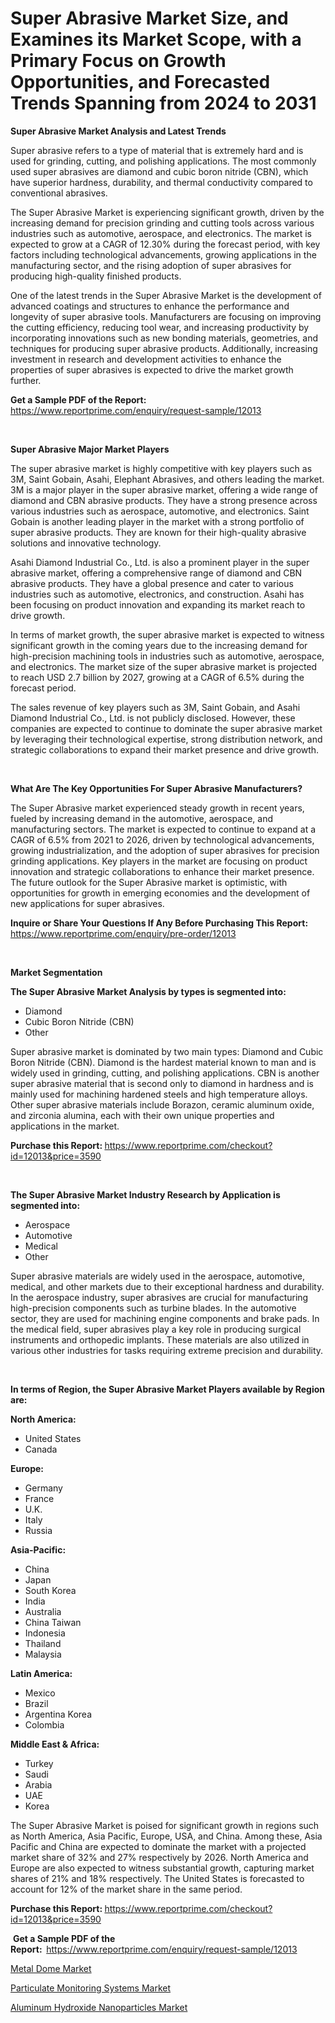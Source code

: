 <p><h1>Super Abrasive Market Size, and Examines its Market Scope, with a Primary Focus on Growth Opportunities, and Forecasted Trends Spanning from 2024 to 2031</h1></p><p><strong>Super Abrasive Market Analysis and Latest Trends</strong></p>
<p><p>Super abrasive refers to a type of material that is extremely hard and is used for grinding, cutting, and polishing applications. The most commonly used super abrasives are diamond and cubic boron nitride (CBN), which have superior hardness, durability, and thermal conductivity compared to conventional abrasives.</p><p>The Super Abrasive Market is experiencing significant growth, driven by the increasing demand for precision grinding and cutting tools across various industries such as automotive, aerospace, and electronics. The market is expected to grow at a CAGR of 12.30% during the forecast period, with key factors including technological advancements, growing applications in the manufacturing sector, and the rising adoption of super abrasives for producing high-quality finished products.</p><p>One of the latest trends in the Super Abrasive Market is the development of advanced coatings and structures to enhance the performance and longevity of super abrasive tools. Manufacturers are focusing on improving the cutting efficiency, reducing tool wear, and increasing productivity by incorporating innovations such as new bonding materials, geometries, and techniques for producing super abrasive products. Additionally, increasing investment in research and development activities to enhance the properties of super abrasives is expected to drive the market growth further.</p></p>
<p><strong>Get a Sample PDF of the Report:&nbsp;</strong> <a href="https://www.reportprime.com/enquiry/request-sample/12013">https://www.reportprime.com/enquiry/request-sample/12013</a></p>
<p>&nbsp;</p>
<p><strong>Super Abrasive Major Market Players</strong></p>
<p><p>The super abrasive market is highly competitive with key players such as 3M, Saint Gobain, Asahi, Elephant Abrasives, and others leading the market. 3M is a major player in the super abrasive market, offering a wide range of diamond and CBN abrasive products. They have a strong presence across various industries such as aerospace, automotive, and electronics. Saint Gobain is another leading player in the market with a strong portfolio of super abrasive products. They are known for their high-quality abrasive solutions and innovative technology.</p><p>Asahi Diamond Industrial Co., Ltd. is also a prominent player in the super abrasive market, offering a comprehensive range of diamond and CBN abrasive products. They have a global presence and cater to various industries such as automotive, electronics, and construction. Asahi has been focusing on product innovation and expanding its market reach to drive growth.</p><p>In terms of market growth, the super abrasive market is expected to witness significant growth in the coming years due to the increasing demand for high-precision machining tools in industries such as automotive, aerospace, and electronics. The market size of the super abrasive market is projected to reach USD 2.7 billion by 2027, growing at a CAGR of 6.5% during the forecast period.</p><p>The sales revenue of key players such as 3M, Saint Gobain, and Asahi Diamond Industrial Co., Ltd. is not publicly disclosed. However, these companies are expected to continue to dominate the super abrasive market by leveraging their technological expertise, strong distribution network, and strategic collaborations to expand their market presence and drive growth.</p></p>
<p>&nbsp;</p>
<p><strong>What Are The Key Opportunities For Super Abrasive Manufacturers?</strong></p>
<p><p>The Super Abrasive market experienced steady growth in recent years, fueled by increasing demand in the automotive, aerospace, and manufacturing sectors. The market is expected to continue to expand at a CAGR of 6.5% from 2021 to 2026, driven by technological advancements, growing industrialization, and the adoption of super abrasives for precision grinding applications. Key players in the market are focusing on product innovation and strategic collaborations to enhance their market presence. The future outlook for the Super Abrasive market is optimistic, with opportunities for growth in emerging economies and the development of new applications for super abrasives.</p></p>
<p><strong>Inquire or Share Your Questions If Any Before Purchasing This Report:</strong> <a href="https://www.reportprime.com/enquiry/pre-order/12013">https://www.reportprime.com/enquiry/pre-order/12013</a></p>
<p>&nbsp;</p>
<p><strong>Market Segmentation</strong></p>
<p><strong>The Super Abrasive Market Analysis by types is segmented into:</strong></p>
<p><ul><li>Diamond</li><li>Cubic Boron Nitride (CBN)</li><li>Other</li></ul></p>
<p><p>Super abrasive market is dominated by two main types: Diamond and Cubic Boron Nitride (CBN). Diamond is the hardest material known to man and is widely used in grinding, cutting, and polishing applications. CBN is another super abrasive material that is second only to diamond in hardness and is mainly used for machining hardened steels and high temperature alloys. Other super abrasive materials include Borazon, ceramic aluminum oxide, and zirconia alumina, each with their own unique properties and applications in the market.</p></p>
<p><strong>Purchase this Report:&nbsp;</strong><a href="https://www.reportprime.com/checkout?id=12013&price=3590">https://www.reportprime.com/checkout?id=12013&price=3590</a></p>
<p>&nbsp;</p>
<p><strong>The Super Abrasive Market Industry Research by Application is segmented into:</strong></p>
<p><ul><li>Aerospace</li><li>Automotive</li><li>Medical</li><li>Other</li></ul></p>
<p><p>Super abrasive materials are widely used in the aerospace, automotive, medical, and other markets due to their exceptional hardness and durability. In the aerospace industry, super abrasives are crucial for manufacturing high-precision components such as turbine blades. In the automotive sector, they are used for machining engine components and brake pads. In the medical field, super abrasives play a key role in producing surgical instruments and orthopedic implants. These materials are also utilized in various other industries for tasks requiring extreme precision and durability.</p></p>
<p>&nbsp;</p>
<p><strong>In terms of Region, the Super Abrasive Market Players available by Region are:</strong></p>
<p>
    <p> <strong> North America: </strong>
        <ul>
            <li>United States</li>
            <li>Canada</li>
        </ul>
        </p> 
    <p> <strong> Europe: </strong>
        <ul>
            <li>Germany</li>
            <li>France</li>
            <li>U.K.</li>
            <li>Italy</li>
            <li>Russia</li>
        </ul>
        </p> 
    <p> <strong> Asia-Pacific: </strong>
        <ul>
            <li>China</li>
            <li>Japan</li>
            <li>South Korea</li>
            <li>India</li>
            <li>Australia</li>
            <li>China Taiwan</li>
            <li>Indonesia</li>
            <li>Thailand</li>
            <li>Malaysia</li>
        </ul>
        </p> 
    <p> <strong> Latin America: </strong>
        <ul>
            <li>Mexico</li>
            <li>Brazil</li>
            <li>Argentina Korea</li>
            <li>Colombia</li>
        </ul>
        </p> 
    <p> <strong> Middle East & Africa: </strong>
        <ul>
            <li>Turkey</li>
            <li>Saudi</li>
            <li>Arabia</li>
            <li>UAE</li>
            <li>Korea</li>
        </ul>
    </p>
    </p>
<p><p>The Super Abrasive Market is poised for significant growth in regions such as North America, Asia Pacific, Europe, USA, and China. Among these, Asia Pacific and China are expected to dominate the market with a projected market share of 32% and 27% respectively by 2026. North America and Europe are also expected to witness substantial growth, capturing market shares of 21% and 18% respectively. The United States is forecasted to account for 12% of the market share in the same period.</p></p>
<p><strong>Purchase this Report: </strong><a href="https://www.reportprime.com/checkout?id=12013&price=3590">https://www.reportprime.com/checkout?id=12013&price=3590</a></p>
<p>&nbsp;<strong>Get a Sample PDF of the Report:&nbsp;&nbsp;</strong><a href="https://www.reportprime.com/enquiry/request-sample/12013">https://www.reportprime.com/enquiry/request-sample/12013</a></p>
<p><strong></strong></p>
<p><p><a href="https://view.publitas.com/reportprime-1/metal-dome-market-size-reflecting-a-forecast-till-2030-market-by-type-by-application-and-by-geography/">Metal Dome Market</a></p><p><a href="https://view.publitas.com/reportprime-1/global-particulate-monitoring-systems-market-size-and-market-trends-insights-and-projections-from-2023-to-2030/">Particulate Monitoring Systems Market</a></p><p><a href="https://view.publitas.com/reportprime-1/aluminum-hydroxide-nanoparticles-market-size-growth-outlook-from-2023-to-2030-projecting-at-markets-trends-analysis-by-application-regional-outlook-and-revenue/">Aluminum Hydroxide Nanoparticles Market</a></p></p>